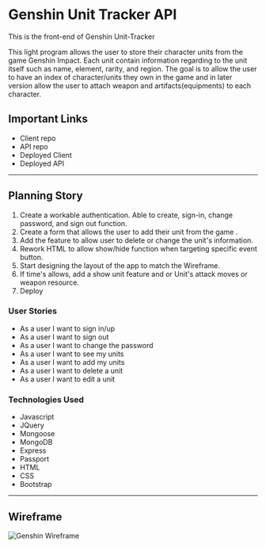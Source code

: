 # Genshin Unit Tracker API

This is the front-end of Genshin Unit-Tracker

This light program allows the user to store their character units from the game Genshin Impact. Each unit contain information regarding to the unit itself such as name, element, rarity, and region. The goal is to allow the user to have an index of character/units they own in the game and in later version allow the user to attach weapon and artifacts(equipments) to each character.

## Important Links

  - Client repo
  - API repo
  - Deployed Client
  - Deployed API

***

## Planning Story

 1. Create a workable authentication. Able to create, sign-in, change password, and sign out function.
 2. Create a form that allows the user to add their unit from the game .
 3. Add the feature to allow user to delete or change the unit's information. 
 4. Rework HTML to allow show/hide function when targeting specific event button.
 5. Start designing the layout of the app to match the Wireframe.
 6. If time's allows, add a show unit feature and or Unit's attack moves or weapon resource.
 7. Deploy

### User Stories

  - As a user I want to sign in/up
  - As a user I want to sign out
  - As a user I want to change the password
  - As a user I want to see my units
  - As a user I want to add my units
  - As a user I want to delete a unit
  - As a user I want to edit a unit
  
### Technologies Used

- Javascript
- JQuery
- Mongoose
- MongoDB
- Express
- Passport
- HTML
- CSS
- Bootstrap

<!-- ### Unsolved Problems

... -->

***

## Wireframe

![Genshin Wireframe](https://i.imgur.com/10ctiC1.png)